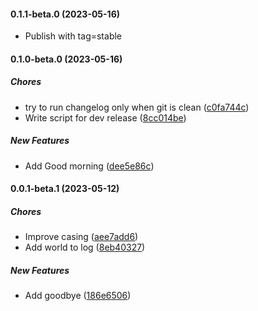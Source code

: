 #### 0.1.1-beta.0 (2023-05-16)

- Publish with tag=stable

#### 0.1.0-beta.0 (2023-05-16)

##### Chores

- try to run changelog only when git is clean ([c0fa744c](https://github.com/remoteoss/test-pkg-npm/commit/c0fa744c3f226ee94fea7cf5431b1c23ecd4a24b))
- Write script for dev release ([8cc014be](https://github.com/remoteoss/test-pkg-npm/commit/8cc014bec9722c1bae024a62a56e0a5ed96cb2e6))

##### New Features

- Add Good morning ([dee5e86c](https://github.com/remoteoss/test-pkg-npm/commit/dee5e86ca448354d935a77fcd44ec42c4d10a225))

#### 0.0.1-beta.1 (2023-05-12)

##### Chores

- Improve casing ([aee7add6](https://github.com/remoteoss/test-pkg-npm/commit/aee7add6125fc3e615164a3daca6505bb60c594c))
- Add world to log ([8eb40327](https://github.com/remoteoss/test-pkg-npm/commit/8eb403271352efd3e4670379075614adfea4d63a))

##### New Features

- Add goodbye ([186e6506](https://github.com/remoteoss/test-pkg-npm/commit/186e6506e5320272563a96b492a82101b508c0fb))
